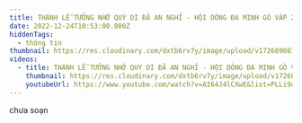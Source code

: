 ```yaml
---
title: THÁNH LỄ TƯỞNG NHỚ QUÝ DÌ ĐÃ AN NGHỈ - HỘI DÒNG ĐA MINH GÒ VẤP 2022
date: 2022-12-24T10:53:00.000Z
hiddenTags:
  - thông tin
thumbnail: https://res.cloudinary.com/dxtb6rv7y/image/upload/v1726890873/thanh_le_cau_nguyen_cho_quy_Di_an_nghi_llmzxu.jpg
videos:
  - title: THÁNH LỄ TƯỞNG NHỚ QUÝ DÌ ĐÃ AN NGHỈ - HỘI DÒNG ĐA MINH GÒ VẤP 2022
    thumbnail: https://res.cloudinary.com/dxtb6rv7y/image/upload/v1726890873/thanh_le_cau_nguyen_cho_quy_Di_an_nghi_llmzxu.jpg
    youtubeUrl: https://www.youtube.com/watch?v=AI64J4lCXwE&list=PLLi9qVPjTxje2mrnVrfj-B1kU33fJ6Mm_&index=16
---
```

chưa soạn

